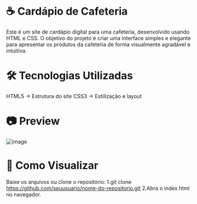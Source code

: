 # ☕ Cardápio de Cafeteria
Este é um site de cardápio digital para uma cafeteria, desenvolvido usando HTML e CSS. O objetivo do projeto é criar uma interface simples e elegante para apresentar os produtos da cafeteria de forma visualmente agradável e intuitiva.

# 🛠 Tecnologias Utilizadas
HTML5 → Estrutura do site
CSS3 → Estilização e layout

# 📷 Preview
![image](https://github.com/user-attachments/assets/cab3c970-7d47-473f-9ec8-8f7bad3b5016)

# 🚀 Como Visualizar
Baixe os arquivos ou clone o repositório:
1.git clone https://github.com/seuusuario/nome-do-repositorio.git
2.Abra o index.html no navegador.

